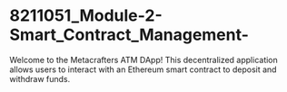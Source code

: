 # 8211051_Module-2-Smart_Contract_Management-
Welcome to the Metacrafters ATM DApp! This decentralized application allows users to interact with an Ethereum smart contract to deposit and withdraw funds.
